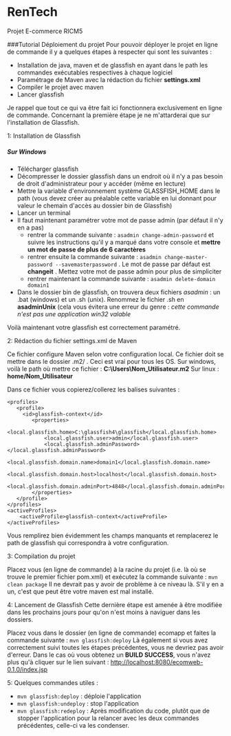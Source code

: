 RenTech
=======

Projet E-commerce RICM5


###Tutorial Déploiement du projet
Pour pouvoir déployer le projet en ligne de commande il y a quelques étapes à respecter qui sont les suivantes :

* Installation de java, maven et de glassfish en ayant dans le path les commandes exécutables respectives à chaque logiciel
* Paramétrage de Maven avec la rédaction du fichier **settings.xml**
* Compiler le projet avec maven
* Lancer glassfish

Je rappel que tout ce qui va être fait ici fonctionnera exclusivement en ligne de commande. Concernant la première étape je ne m'attarderai que sur l'installation de Glassfish.

1: Installation de Glassfish
##### Sur Windows

   * Télécharger glassfish
   * Décompresser le dossier glassfish dans un endroit où il n'y a pas besoin de droit d'administrateur pour y accéder (même en lecture)
   * Mettre la variable d'environnement système GLASSFISH_HOME dans le path (vous devez créer au préalable cette variable en lui donnant pour valeur le chemain d'accès au dossier bin de Glassfish)
   * Lancer un terminal
   * Il faut maintenant paramétrer votre mot de passe admin (par défaut il n'y en a pas)
       * rentrer la commande suivante : `asadmin change-admin-password` et suivre les instructions qu'il y a marqué dans votre console et **mettre un mot de passe de plus de 6 caractères**
       * rentrer ensuite la commande suivante : `asadmin change-master-password --savemasterpassword` . Le mot de passe par défaut est **changeit** . Mettez votre mot de passe admin pour plus de simpliciter
       * rentrer maintenant la commande suivante : `asadmin delete-domain domain1`
   * Dans le dossier bin de glassfish, on trouvera deux fichiers *asadmin* : un .bat (windows) et un .sh (unix). Renommez le fichier .sh en **asadminUnix** (cela vous évitera une erreur du genre : *cette commande n'est pas une application win32 valable*

   Voilà maintenant votre glassfish est correctement paramétré.

2: Rédaction du fichier settings.xml de Maven

 Ce fichier configure Maven selon votre configuration local. Ce fichier doit se mettre dans le dossier .m2/ . Ceci est vrai pour tous les OS.
 Sur windows, voilà le path où mettre ce fichier : **C:\Users\Nom_Utilisateur\.m2**
 Sur linux : **home/Nom_Utilisateur**

 Dans ce fichier vous copierez/collerez les balises suivantes :

    <profiles>
       <profile>
    	 <id>glassfish-context</id>
       	    <properties>
            	<local.glassfish.home>C:\glassfish4\glassfish</local.glassfish.home>
            	<local.glassfish.user>admin</local.glassfish.user>
            	<local.glassfish.adminPassword></local.glassfish.adminPassword>
            	<local.glassfish.domain.name>domain1</local.glassfish.domain.name>
            	<local.glassfish.domain.host>localhost</local.glassfish.domain.host>
            	<local.glassfish.domain.adminPort>4848</local.glassfish.domain.adminPort>
            </properties>
       </profile>
    </profiles>
    <activeProfiles>
        <activeProfile>glassfish-context</activeProfile>
    </activeProfiles>

 Vous remplirez bien évidemment les champs manquants et remplacerez le path de glassfish qui correspondra à votre configuration.

3: Compilation du projet

 Placez vous (en ligne de commande) à la racine du projet (i.e. là où se trouve le premier fichier pom.xml) et exécutez la commande suivante :
     `mvn clean package`
 Il ne devrait pas y avoir de problème à ce niveau là. S'il y en a un, c'est que peut être votre maven est mal installé.

4: Lancement de Glassfish
Cette dernière étape est amenée à être modifiée dans les prochains jours pour qu'on n'est moins à naviguer dans les dossiers.

 Placez vous dans le dossier (en ligne de commande) ecomapp et faites la commande suivante :
     `mvn glassfish:deploy`
 Là également si vous avez correctement suivi toutes les étapes précédentes, vous ne devriez pas avoir d'erreur.
 Dans le cas où vous obtenez un **BUILD SUCCESS**, vous n'avez plus qu'à cliquer sur le lien suivant : [http://localhost:8080/ecomweb-0.1.0/index.jsp](http://localhost:8080/ecomweb-0.1.0/index.jsp)

5: Quelques commandes utiles :

 * `mvn glassfish:deploy` : déploie l'application
 * `mvn glassfish:undeploy` : stop l'application
 * `mvn glassfish:redeploy` : Après modification du code, plutôt que de stopper l'application pour la relancer avec les deux commandes précédentes, celle-ci va les condenser.